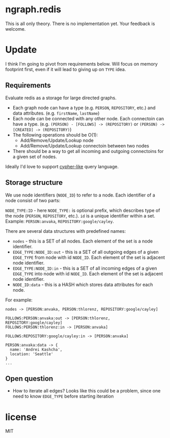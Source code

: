 # ngraph.redis

This is all only theory. There is no implementation yet. Your feedback is welcome.

# Update

I think I'm going to pivot from requirements below. Will focus on memory footprint
first, even if it will lead to giving up on `TYPE` idea.

## Requirements

Evaluate redis as a storage for large directed graphs.

* Each graph node can have a type (e.g. `PERSON`, `REPOSITORY`, etc.) and data attributes.
  (e.g. `firstName`, `lastName`)
* Each node can be connected with any other node. Each connectoin can have a type.
  (e.g. `(PERSON) - [FOLLOWS] -> (REPOSITORY)` or `(PERSON) -> [CREATED] -> (REPOSITORY)`)
* The following operations should be O(1):
  - Add/Remove/Update/Lookup node
  - Add/Remove/Update/Lookup connectoin between two nodes
* There should be a way to get all incoming and outgoing connectoins for a given
  set of nodes.

Ideally I'd love to support [cypher-like](http://www.opencypher.org/) query language.

## Storage structure

We use node identifiers (`NODE_ID`) to refer to a node. Each identifier of a node
consist of two parts:

`NODE_TYPE:ID` - here `NODE_TYPE:` is optional prefix, which describes type of the
node (`PERSON`, `REPOSITORY`, etc.). `id` is a unique identifier within a set. Example:
`PERSON:anvaka`, `REPOSITORY:google/cayley`.

There are several data structures with predefined names:

* `nodes` - this is a SET of all nodes. Each element of the set is a node identifier.
* `EDGE_TYPE:NODE_ID:out` - this is a SET of all outgoing edges of a given `EDGE_TYPE`
from node with id `NODE_ID`. Each element of the set is adjacent node identifier.
* `EDGE_TYPE:NODE_ID:in` - this is a SET of all incoming edges of a given `EDGE_TYPE`
into node with id `NODE_ID`. Each element of the set is adjacent node identifier.
* `NODE_ID:data` - this is a HASH which stores data attributes for each node.

For example:

```
nodes -> [PERSON:anvaka, PERSON:thlorenz, REPOSITORY:google/cayley]

FOLLOWS:PERSON:anvaka:out -> [PERSON:thlorenz, REPOSITORY:google/cayley]
FOLLOWS:PERSON:thlorenz:in -> [PERSON:anvaka]

FOLLOWS:REPOSITORY:google/cayley:in -> [PERSON:anvaka]

PERSON:anvaka:data -> {
  name: 'Andrei Kashcha',
  location: 'Seattle'
}
...
```

## Open question

* How to iterate all edges? Looks like this could be a problem, since one need
to know `EDGE_TYPE` before starting iteration


# license

MIT
